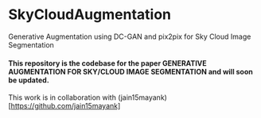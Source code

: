 # SkyCloudAugmentation
Generative Augmentation using DC-GAN and pix2pix for Sky Cloud Image Segmentation


#### This repository is the codebase for the paper GENERATIVE AUGMENTATION FOR SKY/CLOUD IMAGE SEGMENTATION and will soon be updated. 

This work is in collaboration with (jain15mayank)[https://github.com/jain15mayank]
